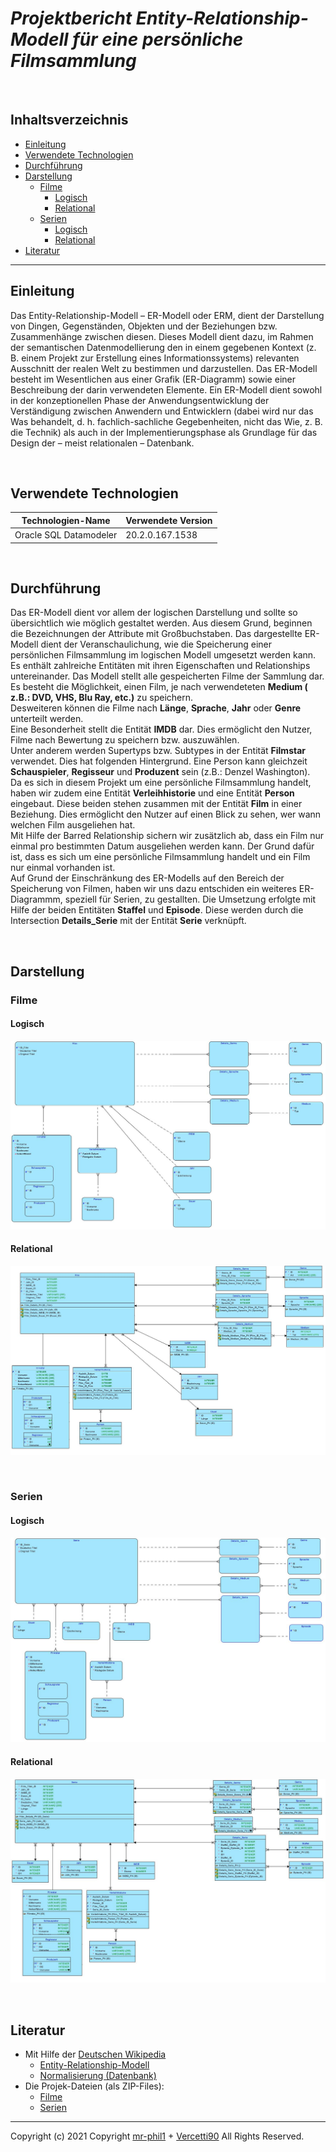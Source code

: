 # *Projektbericht Entity-Relationship-Modell für eine persönliche Filmsammlung*   

</br>

## Inhaltsverzeichnis
* [Einleitung](#einleitung)
* [Verwendete Technologien](#verwendete-technologien)
* [Durchführung](#durchführung)
* [Darstellung](#darstellung)
    * [Filme](#darstellung)
        * [Logisch](#logisch)
        * [Relational](#relational)
    * [Serien](#darstellung)
        * [Logisch](#logisch)
        * [Relational](#relational)
* [Literatur](#literatur)
---

## Einleitung
Das Entity-Relationship-Modell – ER-Modell oder ERM, dient der Darstellung von Dingen, Gegenständen, Objekten und der Beziehungen bzw. Zusammenhänge zwischen diesen. Dieses Modell dient dazu, im Rahmen der semantischen Datenmodellierung den in einem gegebenen Kontext (z. B. einem Projekt zur Erstellung eines Informationssystems) relevanten Ausschnitt der realen Welt zu bestimmen und darzustellen. Das ER-Modell besteht im Wesentlichen aus einer Grafik (ER-Diagramm) sowie einer Beschreibung der darin verwendeten Elemente. Ein ER-Modell dient sowohl in der konzeptionellen Phase der Anwendungsentwicklung der Verständigung zwischen Anwendern und Entwicklern (dabei wird nur das Was behandelt, d. h. fachlich-sachliche Gegebenheiten, nicht das Wie, z. B. die Technik) als auch in der Implementierungsphase als Grundlage für das Design der – meist relationalen – Datenbank.

</br>

## Verwendete Technologien
Technologien-Name | Verwendete Version
------------ | -------------
Oracle SQL Datamodeler  | 20.2.0.167.1538

</br>

## Durchführung

Das ER-Modell dient vor allem der logischen Darstellung und sollte so übersichtlich wie möglich gestaltet werden.
Aus diesem Grund, beginnen die Bezeichnungen der Attribute mit Großbuchstaben.
Das dargestellte ER-Modell dient der Veranschaulichung, wie die Speicherung einer persönlichen Filmsammlung im logischen Modell umgesetzt werden kann.
Es enthält zahlreiche Entitäten mit ihren Eigenschaften und Relationships untereinander.
Das Modell stellt alle gespeicherten Filme der Sammlung dar.  
Es besteht die Möglichkeit, einen Film, je nach verwendeteten **Medium ( z.B.: DVD, VHS, Blu Ray, etc.)** zu speichern.  
Desweiteren können die Filme nach **Länge**, **Sprache**, **Jahr** oder **Genre** unterteilt werden.  
Eine Besonderheit stellt die Entität **IMDB** dar. Dies ermöglicht den Nutzer, Filme nach Bewertung zu speichern bzw. auszuwählen.  
Unter anderem werden Supertyps bzw. Subtypes in der Entität **Filmstar** verwendet. Dies hat folgenden Hintergrund.
Eine Person kann gleichzeit **Schauspieler**, **Regisseur** und **Produzent** sein (z.B.: Denzel Washington).  
Da es sich in diesem Projekt um eine persönliche Filmsammlung handelt, haben wir zudem eine Entität **Verleihhistorie** und eine Entität **Person** eingebaut.
Diese beiden stehen zusammen mit der Entität **Film** in einer Beziehung. Dies ermöglicht den Nutzer auf einen Blick zu sehen, wer wann welchen Film ausgeliehen hat.  
Mit Hilfe der Barred Relationship sichern wir zusätzlich ab, dass ein Film nur einmal pro bestimmten Datum ausgeliehen werden kann. Der Grund dafür ist, dass es sich um eine persönliche Filmsammlung handelt und ein Film nur einmal vorhanden ist.  
Auf Grund der Einschränkung des ER-Modells auf den Bereich der Speicherung von Filmen, haben wir uns dazu entschiden ein weiteres ER-Diagrammm, speziell für Serien, zu gestallten. Die Umsetzung erfolgte mit Hilfe der beiden Entitäten **Staffel** und **Episode**. Diese werden durch die Intersection **Details_Serie** mit der Entität **Serie** verknüpft.

</br>

## Darstellung
### Filme
#### Logisch
![Logisches Design](https://raw.githubusercontent.com/Mr-Phil1/DBI-ProjektSem1/main/Bilder/Filme/Logisches-Modell.jpg)
#### Relational
![Relationales Design](https://raw.githubusercontent.com/Mr-Phil1/DBI-ProjektSem1/main/Bilder/Filme/Relationales-Modell.jpg)

</br>

### Serien
#### Logisch
![Logisches Design](https://raw.githubusercontent.com/Mr-Phil1/DBI-ProjektSem1/main/Bilder/Serien/Logisches-Modell.jpg)
#### Relational
![Relationales Design](https://raw.githubusercontent.com/Mr-Phil1/DBI-ProjektSem1/main/Bilder/Serien/Relationales-Modell.jpg)

</br>

## Literatur
* Mit Hilfe der [Deutschen Wikipedia](https://de.wikipedia.org)
  * [Entity-Relationship-Modell](https://de.wikipedia.org/wiki/Entity-Relationship-Modell)
  * [Normalisierung (Datenbank)](https://de.wikipedia.org/wiki/Normalisierung_(Datenbank))  
* Die Projek-Dateien (als ZIP-Files):
  * [Filme](https://github.com/Mr-Phil1/DBI-ProjektSem1/blob/main/zip/Filme.zip)
  * [Serien](https://github.com/Mr-Phil1/DBI-ProjektSem1/blob/main/zip/Serien.zip)
---
Copyright (c) 2021 Copyright [mr-phil1](https://github.com/Mr-Phil1) + [Vercetti90](https://gist.github.com/Vercetti90) All Rights Reserved.
